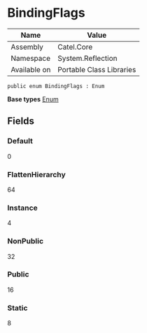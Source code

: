 

# BindingFlags

Name|Value
---|---
Assembly|Catel.Core
Namespace|System.Reflection
Available on|Portable Class Libraries

```
public enum BindingFlags : Enum
```

**Base types**
[Enum]()


## Fields

### Default
0

### FlattenHierarchy
64

### Instance
4

### NonPublic
32

### Public
16

### Static
8

